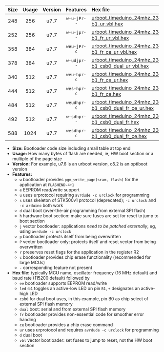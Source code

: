 |Size|Usage|Version|Features|Hex file|
|:-:|:-:|:-:|:-:|:--|
|248|256|u7.7|`w-u-jPr--`|[urboot_timeduino_24mhz_230400bps_led-b1_ur_vbl.hex](https://raw.githubusercontent.com/stefanrueger/urboot.hex/main/boards/timeduino/fcpu_24mhz/230400_bps/urboot_timeduino_24mhz_230400bps_led-b1_ur_vbl.hex)|
|252|256|u7.7|`w-u-jpr--`|[urboot_timeduino_24mhz_230400bps_led-b1_fr_ur_vbl.hex](https://raw.githubusercontent.com/stefanrueger/urboot.hex/main/boards/timeduino/fcpu_24mhz/230400_bps/urboot_timeduino_24mhz_230400bps_led-b1_fr_ur_vbl.hex)|
|358|384|u7.7|`weu-jPr-c`|[urboot_timeduino_24mhz_230400bps_ee_led-b1_fr_ce_ur_vbl.hex](https://raw.githubusercontent.com/stefanrueger/urboot.hex/main/boards/timeduino/fcpu_24mhz/230400_bps/urboot_timeduino_24mhz_230400bps_ee_led-b1_fr_ce_ur_vbl.hex)|
|378|384|u7.7|`w-udjpr--`|[urboot_timeduino_24mhz_230400bps_led-b1_csb0_dual_ur_vbl.hex](https://raw.githubusercontent.com/stefanrueger/urboot.hex/main/boards/timeduino/fcpu_24mhz/230400_bps/urboot_timeduino_24mhz_230400bps_led-b1_csb0_dual_ur_vbl.hex)|
|340|512|u7.7|`weu-hpr-c`|[urboot_timeduino_24mhz_230400bps_ee_led-b1_fr_ce_ur.hex](https://raw.githubusercontent.com/stefanrueger/urboot.hex/main/boards/timeduino/fcpu_24mhz/230400_bps/urboot_timeduino_24mhz_230400bps_ee_led-b1_fr_ce_ur.hex)|
|444|512|u7.7|`wes-hpr-c`|[urboot_timeduino_24mhz_230400bps_ee_led-b1_fr_ce.hex](https://raw.githubusercontent.com/stefanrueger/urboot.hex/main/boards/timeduino/fcpu_24mhz/230400_bps/urboot_timeduino_24mhz_230400bps_ee_led-b1_fr_ce.hex)|
|484|512|u7.7|`weudhpr-c`|[urboot_timeduino_24mhz_230400bps_ee_led-b1_csb0_dual_fr_ce_ur.hex](https://raw.githubusercontent.com/stefanrueger/urboot.hex/main/boards/timeduino/fcpu_24mhz/230400_bps/urboot_timeduino_24mhz_230400bps_ee_led-b1_csb0_dual_fr_ce_ur.hex)|
|492|512|u7.7|`w-sdhpr--`|[urboot_timeduino_24mhz_230400bps_led-b1_csb0_dual_fr.hex](https://raw.githubusercontent.com/stefanrueger/urboot.hex/main/boards/timeduino/fcpu_24mhz/230400_bps/urboot_timeduino_24mhz_230400bps_led-b1_csb0_dual_fr.hex)|
|588|1024|u7.7|`wesdhpr-c`|[urboot_timeduino_24mhz_230400bps_ee_led-b1_csb0_dual_fr_ce.hex](https://raw.githubusercontent.com/stefanrueger/urboot.hex/main/boards/timeduino/fcpu_24mhz/230400_bps/urboot_timeduino_24mhz_230400bps_ee_led-b1_csb0_dual_fr_ce.hex)|

- **Size:** Bootloader code size including small table at top end
- **Usage:** How many bytes of flash are needed, ie, HW boot section or a multiple of the page size
- **Version:** For example, u7.6 is an urboot version, o5.2 is an optiboot version
- **Features:**
  + `w` bootloader provides `pgm_write_page(sram, flash)` for the application at `FLASHEND-4+1`
  + `e` EEPROM read/write support
  + `u` uses urprotocol requiring `avrdude -c urclock` for programming
  + `s` uses skeleton of STK500v1 protocol (deprecated); `-c urclock` and `-c arduino` both work
  + `d` dual boot (over-the-air programming from external SPI flash)
  + `h` hardware boot section: make sure fuses are set for reset to jump to boot section
  + `j` vector bootloader: applications *need to be patched externally*, eg, using `avrdude -c urclock`
  + `p` bootloader protects itself from being overwritten
  + `P` vector bootloader only: protects itself and reset vector from being overwritten
  + `r` preserves reset flags for the application in the register R2
  + `c` bootloader provides chip erase functionality (recommended for large MCUs)
  + `-` corresponding feature not present
- **Hex file:** typically MCU name, oscillator frequency (16 MHz default) and baud rate (115200 default) followed by
  + `ee` bootloader supports EEPROM read/write
  + `led-b1` toggles an active-low LED on pin `B1`, `+` designates an active-high LED
  + `csb0` for dual boot uses, in this example, pin B0 as chip select of external SPI flash memory
  + `dual` boot: serial and from external SPI flash memory
  + `fr` bootloader provides non-essential code for smoother error handing
  + `ce` bootloader provides a chip erase command
  + `ur` uses urprotocol and requires `avrdude -c urclock` for programming
  + `d` dual boot
  + `vbl` vector bootloader: set fuses to jump to reset, not the HW boot section
